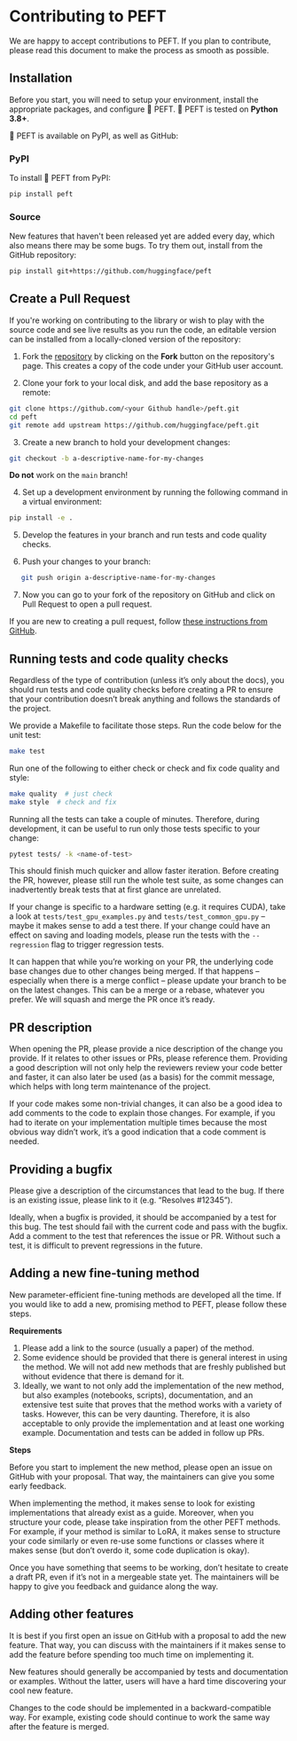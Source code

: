 <!--Copyright 2023 The HuggingFace Team. All rights reserved.

Licensed under the Apache License, Version 2.0 (the "License"); you may not use this file except in compliance with
the License. You may obtain a copy of the License at

http://www.apache.org/licenses/LICENSE-2.0

Unless required by applicable law or agreed to in writing, software distributed under the License is distributed on
an "AS IS" BASIS, WITHOUT WARRANTIES OR CONDITIONS OF ANY KIND, either express or implied. See the License for the
specific language governing permissions and limitations under the License.

⚠️ Note that this file is in Markdown but contain specific syntax for our doc-builder (similar to MDX) that may not be
rendered properly in your Markdown viewer.

-->

# Contributing to PEFT

We are happy to accept contributions to PEFT. If you plan to contribute, please read this document to make the process as smooth as possible.

## Installation

Before you start, you will need to setup your environment, install the appropriate packages, and configure 🤗 PEFT. 🤗 PEFT is tested on **Python 3.8+**.

🤗 PEFT is available on PyPI, as well as GitHub:

### PyPI

To install 🤗 PEFT from PyPI:

```bash
pip install peft
```

### Source

New features that haven't been released yet are added every day, which also means there may be some bugs. To try them out, install from the GitHub repository:

```bash
pip install git+https://github.com/huggingface/peft
```

## Create a Pull Request

If you're working on contributing to the library or wish to play with the source code and see live 
results as you run the code, an editable version can be installed from a locally-cloned version of the 
repository:

1. Fork the [repository](https://github.com/huggingface/peft) by clicking on the **Fork** button on the repository's page. This creates a copy of the code under your GitHub user account.

2. Clone your fork to your local disk, and add the base repository as a remote:

```bash
git clone https://github.com/<your Github handle>/peft.git
cd peft
git remote add upstream https://github.com/huggingface/peft.git
```

3. Create a new branch to hold your development changes:

```bash
git checkout -b a-descriptive-name-for-my-changes
```

**Do not** work on the `main` branch!

4. Set up a development environment by running the following command in a virtual environment:

```bash
pip install -e .
```
5. Develop the features in your branch and run tests and code quality checks.

6. Push your changes to your branch:

```bash
   git push origin a-descriptive-name-for-my-changes
```

7. Now you can go to your fork of the repository on GitHub and click on Pull Request to open a pull request. 

If you are new to creating a pull request, follow [these instructions from GitHub](https://docs.github.com/en/pull-requests/collaborating-with-pull-requests/proposing-changes-to-your-work-with-pull-requests/creating-a-pull-request).

## Running tests and code quality checks

Regardless of the type of contribution (unless it’s only about the docs), you should run tests and code quality checks before creating a PR to ensure that your contribution doesn’t break anything and follows the standards of the project.

We provide a Makefile to facilitate those steps. Run the code below for the unit test:

```sh
make test
```

Run one of the following to either check or check and fix code quality and style:

```sh
make quality  # just check
make style  # check and fix
```


Running all the tests can take a couple of minutes. Therefore, during development, it can be useful to run only those tests specific to your change:

```sh
pytest tests/ -k <name-of-test>
```

This should finish much quicker and allow faster iteration. Before creating the PR, however, please still run the whole test suite, as some changes can inadvertently break tests that at first glance are unrelated.

If your change is specific to a hardware setting (e.g. it requires CUDA), take a look at `tests/test_gpu_examples.py` and `tests/test_common_gpu.py` – maybe it makes sense to add a test there. If your change could have an effect on saving and loading models, please run the tests with the `--regression` flag to trigger regression tests.

It can happen that while you’re working on your PR, the underlying code base changes due to other changes being merged. If that happens – especially when there is a merge conflict – please update your branch to be on the latest changes. This can be a merge or a rebase, whatever you prefer. We will squash and merge the PR once it’s ready.

## PR description

When opening the PR, please provide a nice description of the change you provide. If it relates to other issues or PRs, please reference them. Providing a good description will not only help the reviewers review your code better and faster, it can also later be used (as a basis) for the commit message, which helps with long term maintenance of the project.

If your code makes some non-trivial changes, it can also be a good idea to add comments to the code to explain those changes. For example, if you had to iterate on your implementation multiple times because the most obvious way didn’t work, it’s a good indication that a code comment is needed.

## Providing a bugfix

Please give a description of the circumstances that lead to the bug. If there is an existing issue, please link to it (e.g. “Resolves #12345”).

Ideally, when a bugfix is provided, it should be accompanied by a test for this bug. The test should fail with the current code and pass with the bugfix. Add a comment to the test that references the issue or PR. Without such a test, it is difficult to prevent regressions in the future.

## Adding a new fine-tuning method

New parameter-efficient fine-tuning methods are developed all the time. If you would like to add a new, promising method to PEFT, please follow these steps.

**Requirements**

1. Please add a link to the source (usually a paper) of the method.
2. Some evidence should be provided that there is general interest in using the method. We will not add new methods that are freshly published but without evidence that there is demand for it.
3. Ideally, we want to not only add the implementation of the new method, but also examples (notebooks, scripts), documentation, and an extensive test suite that proves that the method works with a variety of tasks. However, this can be very daunting. Therefore, it is also acceptable to only provide the implementation and at least one working example. Documentation and tests can be added in follow up PRs.

**Steps**

Before you start to implement the new method, please open an issue on GitHub with your proposal. That way, the maintainers can give you some early feedback.

When implementing the method, it makes sense to look for existing implementations that already exist as a guide. Moreover, when you structure your code, please take inspiration from the other PEFT methods. For example, if your method is similar to LoRA, it makes sense to structure your code similarly or even re-use some functions or classes where it makes sense (but don’t overdo it, some code duplication is okay).

Once you have something that seems to be working, don’t hesitate to create a draft PR, even if it’s not in a mergeable state yet. The maintainers will be happy to give you feedback and guidance along the way.

## Adding other features

It is best if you first open an issue on GitHub with a proposal to add the new feature. That way, you can discuss with the maintainers if it makes sense to add the feature before spending too much time on implementing it.

New features should generally be accompanied by tests and documentation or examples. Without the latter, users will have a hard time discovering your cool new feature.

Changes to the code should be implemented in a backward-compatible way. For example, existing code should continue to work the same way after the feature is merged.
